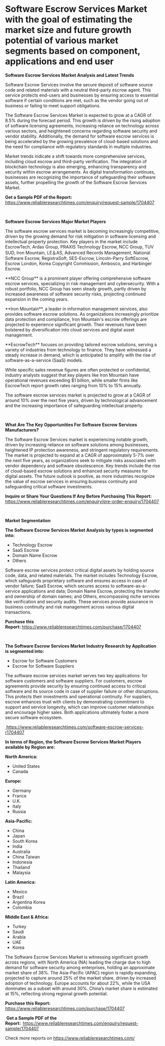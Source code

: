 <p><h1>Software Escrow Services Market with the goal of estimating the market size and future growth potential of various market segments based on component, applications and end user</h1></p><p><strong>Software Escrow Services Market Analysis and Latest Trends</strong></p>
<p><p>Software Escrow Services involve the secure deposit of software source code and related materials with a neutral third-party escrow agent. This service protects end-users and businesses by ensuring access to essential software if certain conditions are met, such as the vendor going out of business or failing to meet support obligations. </p><p>The Software Escrow Services Market is expected to grow at a CAGR of 8.5% during the forecast period. This growth is driven by the rising adoption of software licensing agreements, increasing reliance on technology across various sectors, and heightened concerns regarding software security and vendor stability. Additionally, the demand for software escrow services is being accelerated by the growing prevalence of cloud-based solutions and the need for compliance with regulatory standards in multiple industries. </p><p>Market trends indicate a shift towards more comprehensive services, including cloud escrow and third-party verification. The integration of blockchain technology is also emerging, enhancing transparency and security within escrow arrangements. As digital transformation continues, businesses are recognizing the importance of safeguarding their software assets, further propelling the growth of the Software Escrow Services Market.</p></p>
<p><strong>Get a Sample PDF of the Report:&nbsp;</strong> <a href="https://www.reliableresearchtimes.com/enquiry/request-sample/1704407?utm_campaign=1420&utm_medium=2&utm_source=Github&utm_content=ia&utm_term=09012025&utm_id=software-escrow-services">https://www.reliableresearchtimes.com/enquiry/request-sample/1704407</a></p>
<p>&nbsp;</p>
<p><strong>Software Escrow Services Major Market Players</strong></p>
<p><p>The software escrow services market is becoming increasingly competitive, driven by the growing demand for risk mitigation in software licensing and intellectual property protection. Key players in the market include EscrowTech, Ardas Group, PRAXIS Technology Escrow, NCC Group, TUV SUD, Iron Mountain, LE＆AS, Advanced Records Management, National Software Escrow, RegistraSoft, SES-Escrow, Lincoln-Parry SoftEscrow, Escrow London, Korea Copyright Commission, Ambosco, and Harbinger Escrow.</p><p>**NCC Group** is a prominent player offering comprehensive software escrow services, specializing in risk management and cybersecurity. With a robust portfolio, NCC Group has seen steady growth, partly driven by increased awareness of software security risks, projecting continued expansion in the coming years.</p><p>**Iron Mountain**, a leader in information management services, also provides software escrow solutions. As organizations increasingly prioritize data protection and compliance, Iron Mountain's escrow offerings are projected to experience significant growth. Their revenues have been bolstered by diversification into cloud services and digital asset management.</p><p>**EscrowTech** focuses on providing tailored escrow solutions, serving a variety of industries from technology to finance. They have witnessed a steady increase in demand, which is anticipated to amplify with the rise of software-as-a-service (SaaS) models.</p><p>While specific sales revenue figures are often protected or confidential, industry analysts suggest that key players like Iron Mountain have operational revenues exceeding $1 billion, while smaller firms like EscrowTech report growth rates ranging from 10% to 15% annually.</p><p>The software escrow services market is projected to grow at a CAGR of around 10% over the next five years, driven by technological advancement and the increasing importance of safeguarding intellectual property.</p></p>
<p>&nbsp;</p>
<p><strong>What Are The Key Opportunities For Software Escrow Services Manufacturers?</strong></p>
<p><p>The Software Escrow Services market is experiencing notable growth, driven by increasing reliance on software solutions among businesses, heightened IP protection awareness, and stringent regulatory requirements. The market is projected to expand at a CAGR of approximately 5-7% over the next five years, as organizations seek to mitigate risks associated with vendor dependency and software obsolescence. Key trends include the rise of cloud-based escrow solutions and enhanced security measures for digital assets. The future outlook is positive, as more industries recognize the value of escrow services in ensuring business continuity and safeguarding critical software investments.</p></p>
<p><strong>Inquire or Share Your Questions If Any Before Purchasing This Report:</strong> <a href="https://www.reliableresearchtimes.com/enquiry/pre-order-enquiry/1704407?utm_campaign=1420&utm_medium=2&utm_source=Github&utm_content=ia&utm_term=09012025&utm_id=software-escrow-services">https://www.reliableresearchtimes.com/enquiry/pre-order-enquiry/1704407</a></p>
<p>&nbsp;</p>
<p><strong>Market Segmentation</strong></p>
<p><strong>The Software Escrow Services Market Analysis by types is segmented into:</strong></p>
<p><ul><li>Technology Escrow</li><li>SaaS Escrow</li><li>Domain Name Escrow</li><li>Others</li></ul></p>
<p><p>Software escrow services protect critical digital assets by holding source code, data, and related materials. The market includes Technology Escrow, which safeguards proprietary software and ensures access in case of vendor failure; SaaS Escrow, which secures access to software-as-a-service applications and data; Domain Name Escrow, protecting the transfer and ownership of domain names; and Others, encompassing niche services like verification and security audits. These services provide assurance in business continuity and risk management across various digital transactions.</p></p>
<p><strong>Purchase this Report:&nbsp;</strong><a href="https://www.reliableresearchtimes.com/purchase/1704407?utm_campaign=1420&utm_medium=2&utm_source=Github&utm_content=ia&utm_term=09012025&utm_id=software-escrow-services">https://www.reliableresearchtimes.com/purchase/1704407</a></p>
<p>&nbsp;</p>
<p><strong>The Software Escrow Services Market Industry Research by Application is segmented into:</strong></p>
<p><ul><li>Escrow for Software Customers</li><li>Escrow for Software Suppliers</li></ul></p>
<p><p>The software escrow services market serves two key applications: for software customers and software suppliers. For customers, escrow agreements provide security by ensuring continued access to critical software and its source code in case of supplier failure or other disruptions. This protects their investments and operational continuity. For suppliers, escrow enhances trust with clients by demonstrating commitment to support and service longevity, which can improve customer relationships and encourage higher sales. Both applications ultimately foster a more secure software ecosystem.</p></p>
<p><a href="https://www.reliableresearchtimes.com/software-escrow-services-r1704407?utm_campaign=1420&utm_medium=2&utm_source=Github&utm_content=ia&utm_term=09012025&utm_id=software-escrow-services">&nbsp;https://www.reliableresearchtimes.com/software-escrow-services-r1704407</a></p>
<p><strong>In terms of Region, the Software Escrow Services Market Players available by Region are:</strong></p>
<p>
    <p> <strong> North America: </strong>
        <ul>
            <li>United States</li>
            <li>Canada</li>
        </ul>
        </p> 
    <p> <strong> Europe: </strong>
        <ul>
            <li>Germany</li>
            <li>France</li>
            <li>U.K.</li>
            <li>Italy</li>
            <li>Russia</li>
        </ul>
        </p> 
    <p> <strong> Asia-Pacific: </strong>
        <ul>
            <li>China</li>
            <li>Japan</li>
            <li>South Korea</li>
            <li>India</li>
            <li>Australia</li>
            <li>China Taiwan</li>
            <li>Indonesia</li>
            <li>Thailand</li>
            <li>Malaysia</li>
        </ul>
        </p> 
    <p> <strong> Latin America: </strong>
        <ul>
            <li>Mexico</li>
            <li>Brazil</li>
            <li>Argentina Korea</li>
            <li>Colombia</li>
        </ul>
        </p> 
    <p> <strong> Middle East & Africa: </strong>
        <ul>
            <li>Turkey</li>
            <li>Saudi</li>
            <li>Arabia</li>
            <li>UAE</li>
            <li>Korea</li>
        </ul>
    </p>
    </p>
<p><p>The Software Escrow Services Market is witnessing significant growth across regions, with North America (NA) leading the charge due to high demand for software security among enterprises, holding an approximate market share of 38%. The Asia-Pacific (APAC) region is rapidly expanding, projected to capture around 25% of the market share, driven by increased adoption of technology. Europe accounts for about 22%, while the USA dominates as a subset with around 30%. China’s market share is estimated at 15%, reflecting strong regional growth potential.</p></p>
<p><strong>Purchase this Report: </strong><a href="https://www.reliableresearchtimes.com/purchase/1704407?utm_campaign=1420&utm_medium=2&utm_source=Github&utm_content=ia&utm_term=09012025&utm_id=software-escrow-services">https://www.reliableresearchtimes.com/purchase/1704407</a></p>
<p>&nbsp;<strong>Get a Sample PDF of the Report:&nbsp;&nbsp;</strong><a href="https://www.reliableresearchtimes.com/enquiry/request-sample/1704407?utm_campaign=1420&utm_medium=2&utm_source=Github&utm_content=ia&utm_term=09012025&utm_id=software-escrow-services">https://www.reliableresearchtimes.com/enquiry/request-sample/1704407</a></p>
<p><strong></strong></p>
<p>Check more reports on <a href="https://www.reliableresearchtimes.com/?utm_campaign=1420&utm_medium=2&utm_source=Github&utm_content=ia&utm_term=09012025&utm_id=software-escrow-services">https://www.reliableresearchtimes.com/</a></p>